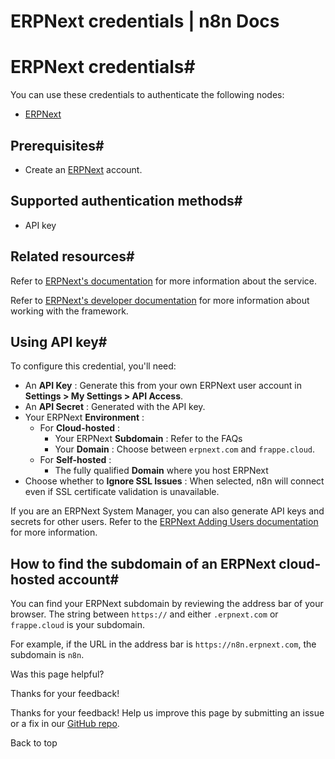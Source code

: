 # ERPNext credentials | n8n Docs

[ ](https://github.com/n8n-io/n8n-docs/edit/main/docs/integrations/builtin/credentials/erpnext.md "Edit this page")

# ERPNext credentials#

You can use these credentials to authenticate the following nodes:

  * [ERPNext](../../app-nodes/n8n-nodes-base.erpnext/)

## Prerequisites#

  * Create an [ERPNext](https://erpnext.com) account.

## Supported authentication methods#

  * API key

## Related resources#

Refer to [ERPNext's documentation](https://docs.erpnext.com/docs/user/manual/en/introduction) for more information about the service.

Refer to [ERPNext's developer documentation](https://frappeframework.com/docs/user/en/introduction) for more information about working with the framework.

## Using API key#

To configure this credential, you'll need:

  * An **API Key** : Generate this from your own ERPNext user account in **Settings > My Settings > API Access**.
  * An **API Secret** : Generated with the API key.
  * Your ERPNext **Environment** :
    * For **Cloud-hosted** :
      * Your ERPNext **Subdomain** : Refer to the FAQs
      * Your **Domain** : Choose between `erpnext.com` and `frappe.cloud`.
    * For **Self-hosted** :
      * The fully qualified **Domain** where you host ERPNext
  * Choose whether to **Ignore SSL Issues** : When selected, n8n will connect even if SSL certificate validation is unavailable.

If you are an ERPNext System Manager, you can also generate API keys and secrets for other users. Refer to the [ERPNext Adding Users documentation](https://docs.erpnext.com/docs/user/manual/en/adding-users) for more information.

## How to find the subdomain of an ERPNext cloud-hosted account#

You can find your ERPNext subdomain by reviewing the address bar of your browser. The string between `https://` and either `.erpnext.com` or `frappe.cloud` is your subdomain.

For example, if the URL in the address bar is `https://n8n.erpnext.com`, the subdomain is `n8n`.

Was this page helpful? 

Thanks for your feedback! 

Thanks for your feedback! Help us improve this page by submitting an issue or a fix in our [GitHub repo](https://github.com/n8n-io/n8n-docs). 

Back to top